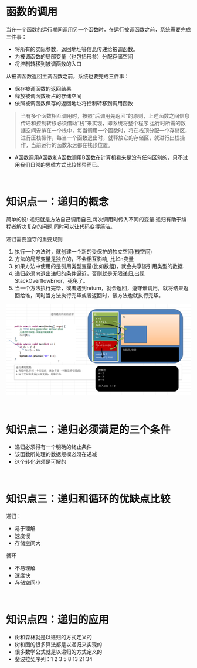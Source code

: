 # 函数的调用

当在一个函数的运行期间调用另一个函数时，在运行被调函数之前，系统需要完成三件事：

-   将所有的实际参数，返回地址等信息传递给被调函数。
-   为被调函数的局部变量（也包括形参）分配存储空间
-   将控制转移到被调函数的入口

从被调函数返回主调函数之前，系统也要完成三件事：
-   保存被调函数的返回结果
-   释放被调函数所占的存储空间
-   依照被调函数保存的返回地址将控制转移到调用函数

> 当有多个函数相互调用时，按照“后调用先返回”的原则，上述函数之间信息传递和控制转移必须借助“栈”来实现，即系统将整个程序 运行时所需的数据空间安排在一个栈中，每当调用一个函数时，将在栈顶分配一个存储区，进行压栈操作，每当一个函数退出时，就释放它的存储区，就进行出栈操作，当前运行的函数永远都在栈顶位置。

-   A函数调用A函数和A函数调用B函数在计算机看来是没有任何区别的，只不过用我们日常的思维方式比较怪异而已。

<br/>

# 知识点一：递归的概念

简单的说: 递归就是方法自己调用自己,每次调用时传入不同的变量.递归有助于编程者解决复杂的问题,同时可以让代码变得简洁。

递归需要遵守的重要规则

1.  执行一个方法时，就创建一个新的受保护的独立空间(栈空间)
2.  方法的局部变量是独立的，不会相互影响, 比如n变量
3.  如果方法中使用的是引用类型变量(比如数组)，就会共享该引用类型的数据.
4.  递归必须向退出递归的条件逼近，否则就是无限递归,出现StackOverflowError，死龟了。
5.  当一个方法执行完毕，或者遇到return，就会返回，遵守谁调用，就将结果返回给谁，同时当方法执行完毕或者返回时，该方法也就执行完毕。

![递归调用机制的讲解](attachment/递归调用机制的讲解.png)

<br/>

# 知识点二：递归必须满足的三个条件

-   递归必须得有一个明确的终止条件
-   该函数所处理的数据规模必须在递减
-   这个转化必须是可解的

<br/>

# 知识点三：递归和循环的优缺点比较

递归：

-   易于理解
-   速度慢
-   存储空间大

循环

-    不易理解
-    速度快
-    存储空间小

<br/>

# 知识点四：递归的应用
-   树和森林就是以递归的方式定义的
-   树和图的很多算法都是以递归来实现的
-   很多数学公式就是以递归的方式定义的
-   斐波拉契序列：1 2 3 5 8 13 21 34